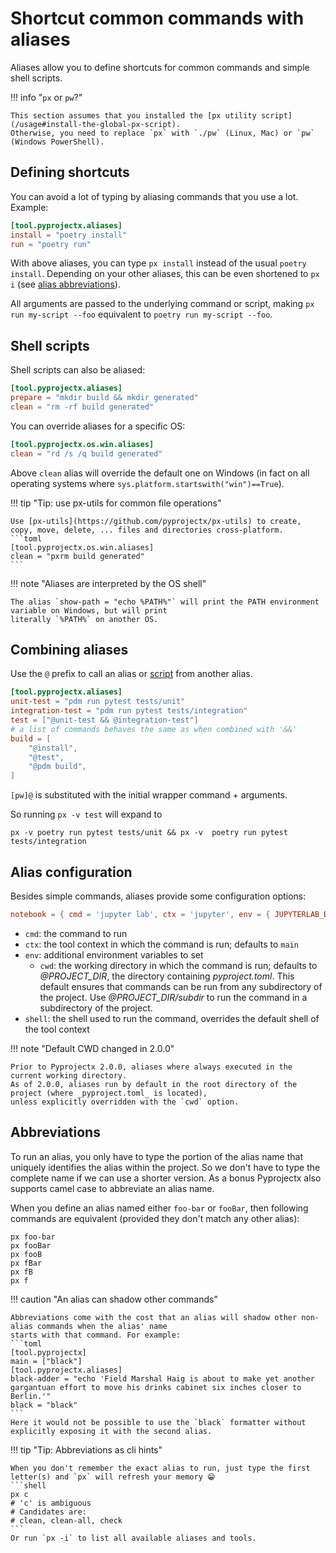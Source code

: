 # Shortcut common commands with aliases

Aliases allow you to define shortcuts for common commands and simple shell scripts.

!!! info "`px` or `pw`?"

    This section assumes that you installed the [px utility script](/usage#install-the-global-px-script).
    Otherwise, you need to replace `px` with `./pw` (Linux, Mac) or `pw` (Windows PowerShell).


## Defining shortcuts

You can avoid a lot of typing by aliasing commands that you use a lot. Example:

```toml
[tool.pyprojectx.aliases]
install = "poetry install"
run = "poetry run"
```

With above aliases, you can type `px install` instead of the usual `poetry install`. Depending on your other aliases,
this can be even shortened to `px i` (see [alias abbreviations](/config/aliases#abbreviations)).

All arguments are passed to the underlying command or script,
making `px run my-script --foo` equivalent to `poetry run my-script --foo`.

## Shell scripts

Shell scripts can also be aliased:

```toml
[tool.pyprojectx.aliases]
prepare = "mkdir build && mkdir generated"
clean = "rm -rf build generated"
```

You can override aliases for a specific OS:

```toml
[tool.pyprojectx.os.win.aliases]
clean = "rd /s /q build generated"
```

Above `clean` alias will override the default one on Windows
(in fact on all operating systems where `sys.platform.startswith("win")==True`).

!!! tip "Tip: use px-utils for common file operations"

    Use [px-utils](https://github.com/pyprojectx/px-utils) to create, copy, move, delete, ... files and directories cross-platform.
    ```toml
    [tool.pyprojectx.os.win.aliases]
    clean = "pxrm build generated"
    ```

!!! note "Aliases are interpreted by the OS shell"

    The alias `show-path = "echo %PATH%"` will print the PATH environment variable on Windows, but will print
    literally `%PATH%` on another OS.

## Combining aliases

Use the `@` prefix to call an alias or [script](/config/scripts) from another alias.

```toml
[tool.pyprojectx.aliases]
unit-test = "pdm run pytest tests/unit"
integration-test = "pdm run pytest tests/integration"
test = ["@unit-test && @integration-test"]
# a list of commands behaves the same as when combined with '&&'
build = [
    "@install",
    "@test",
    "@pdm build",
]
```

`[pw]@` is substituted with the initial wrapper command + arguments.

So running `px -v test` will expand to

```
px -v poetry run pytest tests/unit && px -v  poetry run pytest tests/integration
```

## Alias configuration

Besides simple commands, aliases provide some configuration options:

```toml
notebook = { cmd = 'jupyter lab', ctx = 'jupyter', env = { JUPYTERLAB_DIR = "docs" } }
```

- `cmd`: the command to run
- `ctx`: the tool context in which the command is run; defaults to `main`
- `env`: additional environment variables to set
  - `cwd`: the working directory in which the command is run; defaults to _@PROJECT_DIR_, the directory containing
    _pyproject.toml_. This default ensures that commands can be run from any subdirectory of the project.
    Use _@PROJECT_DIR/subdir_ to run the command in a subdirectory of the project.
- `shell`: the shell used to run the command, overrides the default shell of the tool context

!!! note "Default CWD changed in 2.0.0"

    Prior to Pyprojectx 2.0.0, aliases where always executed in the current working directory.
    As of 2.0.0, aliases run by default in the root directory of the project (where _pyproject.toml_ is located),
    unless explicitly overridden with the `cwd` option.


## Abbreviations

To run an alias, you only have to type the portion of the alias name that uniquely identifies the alias within
the project. So we don't have to type the complete name if we can use a shorter version.
As a bonus Pyprojectx also supports camel case to abbreviate an alias name.

When you define an alias named either `foo-bar` or `fooBar`, then following commands are equivalent
(provided they don't match any other alias):

```shell
px foo-bar
px fooBar
px fooB
px fBar
px fB
px f
```

!!! caution "An alias can shadow other commands"

    Abbreviations come with the cost that an alias will shadow other non-alias commands when the alias' name
    starts with that command. For example:
    ```toml
    [tool.pyprojectx]
    main = ["black"]
    [tool.pyprojectx.aliases]
    black-adder = "echo 'Field Marshal Haig is about to make yet another gargantuan effort to move his drinks cabinet six inches closer to Berlin.'"
    black = "black"
    ```
    Here it would not be possible to use the `black` formatter without explicitly exposing it with the second alias.

!!! tip "Tip: Abbreviations as cli hints"

    When you don't remember the exact alias to run, just type the first letter(s) and `px` will refresh your memory 😁
    ```shell
    px c
    # 'c' is ambiguous
    # Candidates are:
    # clean, clean-all, check
    ```
    Or run `px -i` to list all available aliases and tools.
